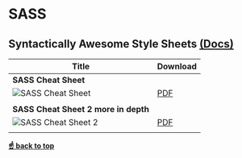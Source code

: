# SASS

**Syntactically Awesome Style Sheets**
[(Docs)](https://sass-lang.com/documentation)
----
| Title                          |Download |
| ------------------------------ |---------|
| **SASS Cheat Sheet**   |         |
| ![SASS Cheat Sheet](https://Tabele86/cheat-sheets/Frontend-Cheat-Sheets/html/images/html5-canvas-cheat-sheet-preview.png "Canvas Cheat Sheet") |  [PDF](https://github.com/Tabele86/cheat-sheets/blob/main/css/sass/download/sassCheat.pdf) |
|                                |         |
| **SASS Cheat Sheet 2 more in depth** |            |
| ![SASS Cheat Sheet 2](https://raw.githubusercontent.com/Tabele86/cheat-sheets/html/images/html5-canvas-cheat-sheet.png "Canvas Cheat Sheet") | [PDF](https://github.com/Tabele86/cheat-sheets/blob/main/css/sass/download/mist-graphx_sass-script.pdf) |
|                                |        |

**[☝ back to top](#html)**

